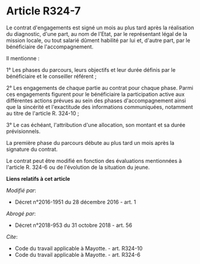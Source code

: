 # Article R324-7

Le contrat d'engagements est signé un mois au plus tard après la réalisation du diagnostic, d'une part, au nom de l'Etat, par
le représentant légal de la mission locale, ou tout salarié dûment habilité par lui et, d'autre part, par le bénéficiaire de
l'accompagnement. 

Il mentionne : 

1° Les phases du parcours, leurs objectifs et leur durée définis par le bénéficiaire et le conseiller référent ; 

2° Les engagements de chaque partie au contrat pour chaque phase. Parmi ces engagements figurent pour le bénéficiaire la
participation active aux différentes actions prévues au sein des phases d'accompagnement ainsi que la sincérité et
l'exactitude des informations communiquées, notamment au titre de l'article R. 324-10 ; 

3° Le cas échéant, l'attribution d'une allocation, son montant et sa durée prévisionnels. 

La première phase du parcours débute au plus tard un mois après la signature du contrat. 

Le contrat peut être modifié en fonction des évaluations mentionnées à l'article R. 324-6 ou de l'évolution de la situation
du jeune.

**Liens relatifs à cet article**

_Modifié par_:

  - Décret n°2016-1951 du 28 décembre 2016 - art. 1

_Abrogé par_:

  - Décret n°2018-953 du 31 octobre 2018 - art. 56

_Cite_:

  - Code du travail applicable à Mayotte. - art. R324-10
  - Code du travail applicable à Mayotte. - art. R324-6
